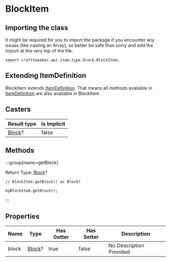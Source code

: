 # BlockItem

## Importing the class

It might be required for you to import the package if you encounter any issues (like casting an Array), so better be safe than sorry and add the import at the very top of the file.
```zenscript
import crafttweaker.api.item.type.block.BlockItem;
```


## Extending ItemDefinition

BlockItem extends [ItemDefinition](/vanilla/api/item/ItemDefinition). That means all methods available in [ItemDefinition](/vanilla/api/item/ItemDefinition) are also available in BlockItem

## Casters

| Result type | Is Implicit |
|-------------|-------------|
| [Block](/vanilla/api/block/Block)? | false |

## Methods

:::group{name=getBlock}

Return Type: [Block](/vanilla/api/block/Block)?

```zenscript
// BlockItem.getBlock() as Block?

myBlockItem.getBlock();
```

:::


## Properties

| Name | Type | Has Getter | Has Setter | Description |
|------|------|------------|------------|-------------|
| block | [Block](/vanilla/api/block/Block)? | true | false | No Description Provided |

